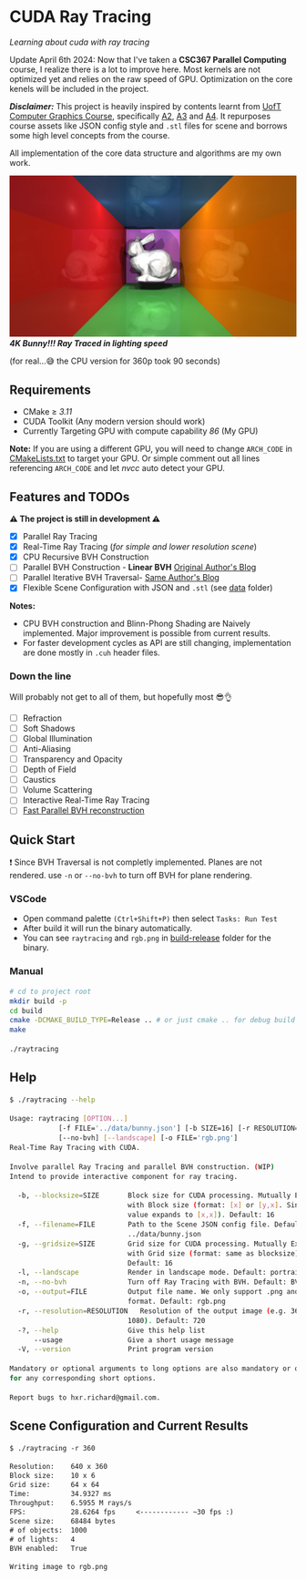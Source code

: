 # CUDA Ray Tracing

*Learning about cuda with ray tracing*

Update April 6th 2024: Now that I've taken a **CSC367 Parallel Computing** course, I realize there is a lot to improve here. Most kernels are not optimized yet and relies on the raw speed of GPU. Optimization on the core kenels will be included in the project.

***Disclaimer:*** This project is heavily inspired by contents learnt from [UofT Computer Graphics Course](https://github.com/alecjacobson/computer-graphics-csc317), specifically [A2](https://github.com/alecjacobson/computer-graphics-ray-casting), [A3](https://github.com/alecjacobson/computer-graphics-ray-tracing) and [A4](https://github.com/alecjacobson/computer-graphics-bounding-volume-hierarchy).
 It repurposes course assets like JSON config style and `.stl` files for scene and borrows some high level concepts from the course.

All implementation of the core data structure and algorithms are my own work.

![4K Bunny](images/4k_bunny.png)
***4K Bunny!!! Ray Traced in lighting speed***

(for real...😅 the CPU version for 360p took 90 seconds)

## Requirements

- CMake $\geq$ *3.11*
- CUDA Toolkit (Any modern version should work)
- Currently Targeting GPU with compute capability *86* (My GPU)

**Note:** If you are using a different GPU, you will need to change `ARCH_CODE`
in [CMakeLists.txt](CMakeLists.txt) to target your GPU. Or simple comment out
all lines referencing `ARCH_CODE` and let *nvcc* auto detect your GPU.

## Features and TODOs

**⚠️ The project is still in development ⚠️**

- [x] Parallel Ray Tracing
- [x] Real-Time Ray Tracing (*for simple and lower resolution scene*)
- [x] CPU Recursive BVH Construction
- [ ] Parallel BVH Construction - **Linear BVH** [Original Author's Blog](https://developer.nvidia.com/blog/thinking-parallel-part-iii-tree-construction-gpu/)
- [ ] Parallel Iterative BVH Traversal- [Same Author's Blog](https://developer.nvidia.com/blog/thinking-parallel-part-ii-tree-traversal-gpu/)
- [x] Flexible Scene Configuration with JSON and `.stl` (see [data](data) folder)

**Notes:** 
- CPU BVH construction and Blinn-Phong Shading are Naively implemented.
Major improvement is possible from current results.
- For faster development cycles as API are still changing, implementation are done mostly in `.cuh` header files.

### Down the line

Will probably not get to all of them, but hopefully most 😎👌

- [ ] Refraction
- [ ] Soft Shadows
- [ ] Global Illumination
- [ ] Anti-Aliasing
- [ ] Transparency and Opacity
- [ ] Depth of Field
- [ ] Caustics
- [ ] Volume Scattering
- [ ] Interactive Real-Time Ray Tracing
- [ ] [Fast Parallel BVH
  reconstruction](https://research.nvidia.com/publication/2013-07_fast-parallel-construction-high-quality-bounding-volume-hierarchies)

## Quick Start

❗ Since BVH Traversal is not completly implemented. Planes are not rendered.
use `-n` or `--no-bvh` to turn off BVH for plane rendering.

### VSCode

- Open command palette `(Ctrl+Shift+P)` then select `Tasks: Run Test`
- After build it will run the binary automatically.
- You can see `raytracing` and `rgb.png` in [build-release](build-release) folder for the binary.

### Manual

```bash
# cd to project root
mkdir build -p 
cd build
cmake -DCMAKE_BUILD_TYPE=Release .. # or just cmake .. for debug build
make

./raytracing
```

## Help

```bash
$ ./raytracing --help

Usage: raytracing [OPTION...]
            [-f FILE='../data/bunny.json'] [-b SIZE=16] [-r RESOLUTION=720]
            [--no-bvh] [--landscape] [-o FILE='rgb.png']
Real-Time Ray Tracing with CUDA.

Involve parallel Ray Tracing and parallel BVH construction. (WIP)
Intend to provide interactive component for ray tracing.

  -b, --blocksize=SIZE       Block size for CUDA processing. Mutually Exclusive
                             with Block size (format: [x] or [y,x]. Single
                             value expands to [x,x]). Default: 16
  -f, --filename=FILE        Path to the Scene JSON config file. Default:
                             ../data/bunny.json
  -g, --gridsize=SIZE        Grid size for CUDA processing. Mutually Exclusive
                             with Grid size (format: same as blocksize).
                             Default: 16
  -l, --landscape            Render in landscape mode. Default: portrait mode
  -n, --no-bvh               Turn off Ray Tracing with BVH. Default: BVH is ON
  -o, --output=FILE          Output file name. We only support .png and .ppm
                             format. Default: rgb.png
  -r, --resolution=RESOLUTION   Resolution of the output image (e.g. 360, 720,
                             1080). Default: 720
  -?, --help                 Give this help list
      --usage                Give a short usage message
  -V, --version              Print program version

Mandatory or optional arguments to long options are also mandatory or optional
for any corresponding short options.

Report bugs to hxr.richard@gmail.com.
```

## Scene Configuration and Current Results

```
$ ./raytracing -r 360 

Resolution:    640 x 360
Block size:    10 x 6 
Grid size:     64 x 64
Time:          34.9327 ms
Throughput:    6.5955 M rays/s
FPS:           28.6264 fps     <------------ ~30 fps :)
Scene size:    68484 bytes
# of objects:  1000
# of lights:   4
BVH enabled:   True

Writing image to rgb.png
```
